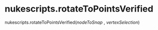 # nukescripts.rotateToPointsVerified
nukescripts.rotateToPointsVerified(_nodeToSnap_ , _vertexSelection_)